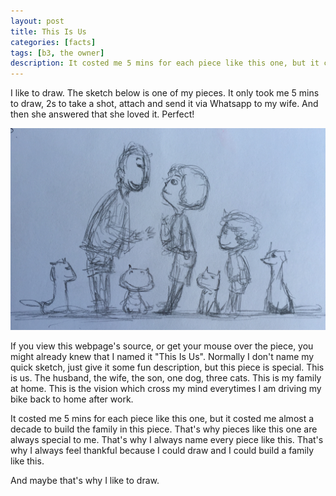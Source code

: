 ```yaml
---
layout: post
title: This Is Us
categories: [facts]
tags: [b3, the owner]
description: It costed me 5 mins for each piece like this one, but it costed me almost a decade to build the family in this piece.
---
```



I like to draw. The sketch below is one of my pieces. It only took me 5 mins to draw, 2s to take a shot, attach and send it via Whatsapp to my wife. And then she answered that she loved it. Perfect!

![This Is Us](/public/uploads/images/2016-01-20-this-is-us.jpg "This Is Us")

If you view this webpage's source, or get your mouse over the piece, you might already knew that I named it "This Is Us". Normally I don't name my quick sketch, just give it some fun description, but this piece is special. This is us. The husband, the wife, the son, one dog, three cats. This is my family at home. This is the vision which cross my mind everytimes I am driving my bike back to home after work.

It costed me 5 mins for each piece like this one, but it costed me almost a decade to build the family in this piece. That's why pieces like this one are always special to me. That's why I always name every piece like this. That's why I always feel thankful because I could draw and I could build a family like this.

And maybe that's why I like to draw.
